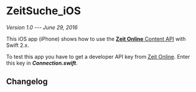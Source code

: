 # ZeitSuche_iOS

*Version 1.0 --- June 29, 2016*

This iOS app (iPhone) shows how to use the [**Zeit Online** Content API](http://developer.zeit.de/index/) with Swift 2.x. 

To test this app you have to get a developer API key from [Zeit Online](http://developer.zeit.de/index). Enter this key in ***Connection.swift***. 

## Changelog


